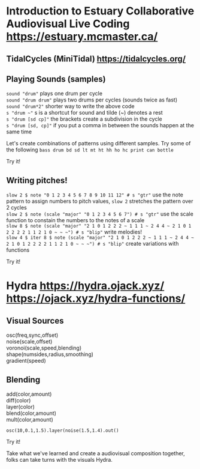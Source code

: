 # Introduction to Estuary Collaborative Audiovisual Live Coding https://estuary.mcmaster.ca/

## TidalCycles (MiniTidal) https://tidalcycles.org/

## Playing Sounds (samples)

`sound "drum"` plays one drum per cycle\
`sound "drum drum"` plays two drums per cycles (sounds twice as fast)\
`sound "drum*2"` shorter way to write the above code\
`s "drum ~"` s is a shortcut for sound and tilde (~) denotes a rest\
`s "drum [sd cp]"` the brackets create a subdivision in the cycle\
`s "drum [sd, cp]"` if you put a comma in between the sounds happen at the same time

Let's create combinations of patterns using different samples. Try some of the following `bass drum bd sd lt mt ht hh ho hc print can bottle`

Try it!

## Writing pitches!

`slow 2 $ note "0 1 2 3 4 5 6 7 8 9 10 11 12" # s "gtr"` use the note pattern to assign numbers to pitch values, `slow 2` stretches the pattern over 2 cycles\
`slow 2 $ note (scale "major" "0 1 2 3 4 5 6 7") # s "gtr"` use the scale function to constain the numbers to the notes of a scale\
`slow 8 $ note (scale "major" "2 1 0 1 2 2 2 ~ 1 1 1 ~ 2 4 4 ~ 2 1 0 1 2 2 2 2 1 1 2 1 0 ~ ~ ~") # s "blip"` write melodies!\
`slow 4 $ iter 8 $ note (scale "major" "2 1 0 1 2 2 2 ~ 1 1 1 ~ 2 4 4 ~ 2 1 0 1 2 2 2 2 1 1 2 1 0 ~ ~ ~") # s "blip"` create variations with functions

Try it!

# Hydra https://hydra.ojack.xyz/ https://ojack.xyz/hydra-functions/

## Visual Sources

osc(freq,sync,offset)\
noise(scale,offset)\
voronoi(scale,speed,blending)\
shape(numsides,radius,smoothing)\
gradient(speed)

 ## Blending

add(color,amount)\
diff(color)\
layer(color)\
blend(color,amount)\
mult(color,amount)

`osc(10,0.1,1.5).layer(noise(1.5,1.4).out()`

Try it!

Take what we've learned and create a audiovisual composition together, folks can take turns with the visuals Hydra.
